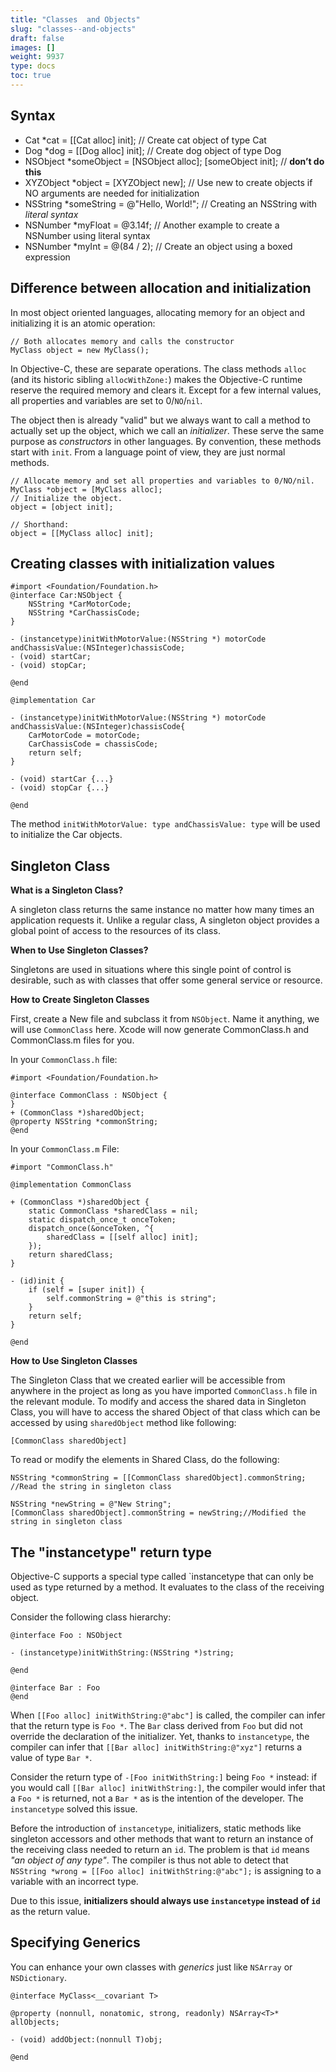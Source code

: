 ```yaml
---
title: "Classes  and Objects"
slug: "classes--and-objects"
draft: false
images: []
weight: 9937
type: docs
toc: true
---
```


## Syntax
 - Cat *cat = [[Cat alloc] init];     // Create cat object of type Cat
 - Dog *dog = [[Dog alloc] init];     // Create dog object of type Dog
 - NSObject *someObject = [NSObject alloc]; 
  [someObject init]; // **don’t do this**
 - XYZObject *object = [XYZObject new]; // Use new to create objects if NO arguments are needed for initialization
 - NSString *someString = @"Hello, World!"; // Creating an NSString with _literal syntax_
 - NSNumber *myFloat = @3.14f; // Another example to create a NSNumber using literal syntax
 - NSNumber *myInt = @(84 / 2); // Create an object using a boxed expression

## Difference between allocation and initialization
In most object oriented languages, allocating memory for an object and initializing it is an atomic operation:

```
// Both allocates memory and calls the constructor
MyClass object = new MyClass();
```

In Objective-C, these are separate operations. The class methods `alloc` (and its historic sibling `allocWithZone:`) makes the Objective-C runtime reserve the required memory and clears it. Except for a few internal values, all properties and variables are set to 0/`NO`/`nil`.

The object then is already "valid" but we always want to call a method to actually set up the object, which we call an _initializer_. These serve the same purpose as _constructors_ in other languages. By convention, these methods start with `init`. From a language point of view, they are just normal methods.

```
// Allocate memory and set all properties and variables to 0/NO/nil.
MyClass *object = [MyClass alloc];
// Initialize the object.
object = [object init];

// Shorthand:
object = [[MyClass alloc] init];
```

## Creating classes with initialization values
    #import <Foundation/Foundation.h>
    @interface Car:NSObject {
        NSString *CarMotorCode;
        NSString *CarChassisCode;
    }

    - (instancetype)initWithMotorValue:(NSString *) motorCode andChassisValue:(NSInteger)chassisCode;
    - (void) startCar;
    - (void) stopCar;

    @end

    @implementation Car
    
    - (instancetype)initWithMotorValue:(NSString *) motorCode andChassisValue:(NSInteger)chassisCode{
        CarMotorCode = motorCode;
        CarChassisCode = chassisCode;
        return self;
    }
 
    - (void) startCar {...}
    - (void) stopCar {...}

    @end

The method `initWithMotorValue: type andChassisValue: type` will be used to initialize the Car objects.



## Singleton Class
**What is a Singleton Class?**

A singleton class returns the same instance no matter how many times an application requests it. Unlike a regular class, A singleton object provides a global point of access to the resources of its class. 

**When to Use Singleton Classes?**

Singletons are used in situations where this single point of control is desirable, such as with classes that offer some general service or resource.

**How to Create Singleton Classes**

First, create a New file and subclass it from `NSObject`. Name it anything, we will use `CommonClass` here. Xcode will now generate CommonClass.h and CommonClass.m files for you. 

In your `CommonClass.h` file:

    #import <Foundation/Foundation.h>
    
    @interface CommonClass : NSObject {
    }
    + (CommonClass *)sharedObject;
    @property NSString *commonString;
    @end

In your `CommonClass.m` File:

    #import "CommonClass.h"
    
    @implementation CommonClass
    
    + (CommonClass *)sharedObject {
        static CommonClass *sharedClass = nil;
        static dispatch_once_t onceToken;
        dispatch_once(&onceToken, ^{
            sharedClass = [[self alloc] init];
        });
        return sharedClass;
    }

    - (id)init {
        if (self = [super init]) {
            self.commonString = @"this is string";
        }
        return self;
    }

    @end

**How to Use Singleton Classes**

The Singleton Class that we created earlier will be accessible from anywhere in the project as long as you have imported `CommonClass.h` file in the relevant module. To modify and access the shared data in Singleton Class, you will have to access the shared Object of that class which can be accessed by using `sharedObject` method like following:

    [CommonClass sharedObject]

To read or modify the elements in Shared Class, do the following:

    NSString *commonString = [[CommonClass sharedObject].commonString; //Read the string in singleton class
    
    NSString *newString = @"New String";
    [CommonClass sharedObject].commonString = newString;//Modified the string in singleton class



## The "instancetype" return type
Objective-C supports a special type called `instancetype that can only be used as type returned by a method. It evaluates to the class of the receiving object. 

Consider the following class hierarchy:

```
@interface Foo : NSObject

- (instancetype)initWithString:(NSString *)string;

@end

@interface Bar : Foo
@end

```

When `[[Foo alloc] initWithString:@"abc"]` is called, the compiler can infer that the return type is `Foo *`. The `Bar` class derived from `Foo` but did not override the declaration of the initializer. Yet, thanks to `instancetype`, the compiler can infer that `[[Bar alloc] initWithString:@"xyz"]` returns a value of type `Bar *`.

Consider the return type of `-[Foo initWithString:]` being `Foo *` instead: if you would call `[[Bar alloc] initWithString:]`, the compiler would infer that a `Foo *` is returned, not a `Bar *` as is the intention of the developer. The `instancetype` solved this issue.

Before the introduction of `instancetype`, initializers, static methods like singleton accessors and other methods that want to return an instance of the receiving class needed to return an `id`. The problem is that `id` means _"an object of any type"_. The compiler is thus not able to detect that `NSString *wrong = [[Foo alloc] initWithString:@"abc"];` is assigning to a variable with an incorrect type.

Due to this issue, **initializers should always use `instancetype` instead of `id`** as the return value.

## Specifying Generics
You can enhance your own classes with *generics* just like `NSArray` or `NSDictionary`.

    @interface MyClass<__covariant T>

    @property (nonnull, nonatomic, strong, readonly) NSArray<T>* allObjects;

    - (void) addObject:(nonnull T)obj;

    @end

